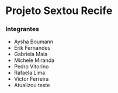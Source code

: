 # Projeto Sextou Recife

### Integrantes

- Aysha Boumann
- Erik Fernandes
- Gabriela Maia
- Michele Miranda
- Pedro Vitorino
- Rafaela Lima
- Victor Ferreira
- Atualizou teste